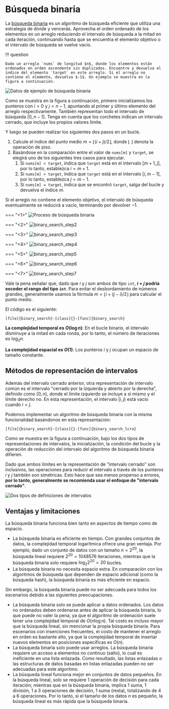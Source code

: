 # Búsqueda binaria

La <u>búsqueda binaria</u> es un algoritmo de búsqueda eficiente que utiliza una estrategia de divide y vencerás. Aprovecha el orden ordenado de los elementos en un arreglo reduciendo el intervalo de búsqueda a la mitad en cada iteración, continuando hasta que se encuentra el elemento objetivo o el intervalo de búsqueda se vuelve vacío.

!!! question

    Dado un arreglo `nums` de longitud $n$, donde los elementos están ordenados en orden ascendente sin duplicados. Encuentre y devuelva el índice del elemento `target` en este arreglo. Si el arreglo no contiene el elemento, devuelva $-1$. Un ejemplo se muestra en la figura a continuación.

![Datos de ejemplo de búsqueda binaria](binary_search.assets/binary_search_example.png)

Como se muestra en la figura a continuación, primero inicializamos los punteros con $i = 0$ y $j = n - 1$, apuntando al primer y último elemento del arreglo respectivamente. También representan todo el intervalo de búsqueda $[0, n - 1]$. Tenga en cuenta que los corchetes indican un intervalo cerrado, que incluye los propios valores límite.

Y luego se pueden realizar los siguientes dos pasos en un bucle.

1.  Calcule el índice del punto medio $m = \lfloor {(i + j) / 2} \rfloor$, donde $\lfloor \: \rfloor$ denota la operación de piso.
2.  Basándose en la comparación entre el valor de `nums[m]` y `target`, se elegirá uno de los siguientes tres casos para ejecutar.
    1.  Si `nums[m] < target`, indica que `target` está en el intervalo $[m + 1, j]$, por lo tanto, establezca $i = m + 1$.
    2.  Si `nums[m] > target`, indica que `target` está en el intervalo $[i, m - 1]$, por lo tanto, establezca $j = m - 1$.
    3.  Si `nums[m] = target`, indica que se encontró `target`, salga del bucle y devuelva el índice $m$.

Si el arreglo no contiene el elemento objetivo, el intervalo de búsqueda eventualmente se reducirá a vacío, terminando por devolver $-1$.

=== "<1>"
    ![Proceso de búsqueda binaria](binary_search.assets/binary_search_step1.png)

=== "<2>"
    ![binary_search_step2](binary_search.assets/binary_search_step2.png)

=== "<3>"
    ![binary_search_step3](binary_search.assets/binary_search_step3.png)

=== "<4>"
    ![binary_search_step4](binary_search.assets/binary_search_step4.png)

=== "<5>"
    ![binary_search_step5](binary_search.assets/binary_search_step5.png)

=== "<6>"
    ![binary_search_step6](binary_search.assets/binary_search_step6.png)

=== "<7>"
    ![binary_search_step7](binary_search.assets/binary_search_step7.png)

Vale la pena señalar que, dado que $i$ y $j$ son ambos de tipo `int`, **$i + j$ podría exceder el rango del tipo `int`**. Para evitar el desbordamiento de números grandes, generalmente usamos la fórmula $m = \lfloor {i + (j - i) / 2} \rfloor$ para calcular el punto medio.

El código es el siguiente:

```src
[file]{binary_search}-[class]{}-[func]{binary_search}
```

**La complejidad temporal es $O(\log n)$**: En el bucle binario, el intervalo disminuye a la mitad en cada ronda, por lo tanto, el número de iteraciones es $\log_2 n$.

**La complejidad espacial es $O(1)$**: Los punteros $i$ y $j$ ocupan un espacio de tamaño constante.

## Métodos de representación de intervalos

Además del intervalo cerrado anterior, otra representación de intervalo común es el intervalo "cerrado por la izquierda y abierto por la derecha", definido como $[0, n)$, donde el límite izquierdo se incluye a sí mismo y el límite derecho no. En esta representación, el intervalo $[i, j)$ está vacío cuando $i = j$.

Podemos implementar un algoritmo de búsqueda binaria con la misma funcionalidad basándonos en esta representación:

```src
[file]{binary_search}-[class]{}-[func]{binary_search_lcro}
```

Como se muestra en la figura a continuación, bajo los dos tipos de representaciones de intervalos, la inicialización, la condición del bucle y la operación de reducción del intervalo del algoritmo de búsqueda binaria difieren.

Dado que ambos límites en la representación de "intervalo cerrado" son inclusivos, las operaciones para reducir el intervalo a través de los punteros $i$ y $j$ también son simétricas. Esto hace que sea menos propenso a errores, **por lo tanto, generalmente se recomienda usar el enfoque de "intervalo cerrado"**.

![Dos tipos de definiciones de intervalos](binary_search.assets/binary_search_ranges.png)

## Ventajas y limitaciones

La búsqueda binaria funciona bien tanto en aspectos de tiempo como de espacio.

-   La búsqueda binaria es eficiente en tiempo. Con grandes conjuntos de datos, la complejidad temporal logarítmica ofrece una gran ventaja. Por ejemplo, dado un conjunto de datos con un tamaño $n = 2^{20}$, la búsqueda lineal requiere $2^{20} = 1048576$ iteraciones, mientras que la búsqueda binaria solo requiere $\log_2 2^{20} = 20$ bucles.
-   La búsqueda binaria no necesita espacio extra. En comparación con los algoritmos de búsqueda que dependen de espacio adicional (como la búsqueda hash), la búsqueda binaria es más eficiente en espacio.

Sin embargo, la búsqueda binaria puede no ser adecuada para todos los escenarios debido a las siguientes preocupaciones.

-   La búsqueda binaria solo se puede aplicar a datos ordenados. Los datos no ordenados deben ordenarse antes de aplicar la búsqueda binaria, lo que puede no valer la pena, ya que el algoritmo de ordenación suele tener una complejidad temporal de $O(n \log n)$. Tal costo es incluso mayor que la búsqueda lineal, sin mencionar la propia búsqueda binaria. Para escenarios con inserciones frecuentes, el costo de mantener el arreglo en orden es bastante alto, ya que la complejidad temporal de insertar nuevos elementos en posiciones específicas es $O(n)$.
-   La búsqueda binaria solo puede usar arreglos. La búsqueda binaria requiere un acceso a elementos no continuo (salto), lo cual es ineficiente en una lista enlazada. Como resultado, las listas enlazadas o las estructuras de datos basadas en listas enlazadas pueden no ser adecuadas para este algoritmo.
-   La búsqueda lineal funciona mejor en conjuntos de datos pequeños. En la búsqueda lineal, solo se requiere 1 operación de decisión para cada iteración; mientras que en la búsqueda binaria, implica 1 suma, 1 división, 1 a 3 operaciones de decisión, 1 suma (resta), totalizando de 4 a 6 operaciones. Por lo tanto, si el tamaño de los datos $n$ es pequeño, la búsqueda lineal es más rápida que la búsqueda binaria.

```